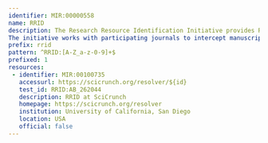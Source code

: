 ```yaml
---
identifier: MIR:00000558
name: RRID
description: The Research Resource Identification Initiative provides RRIDs to 4 main classes of resources: Antibodies, Cell Lines, Model Organisms, and Databases / Software tools.: Antibodies, Model Organisms, and Databases / Software tools.
The initiative works with participating journals to intercept manuscripts in the publication process that use these resources, and allows publication authors to incorporate RRIDs within the methods sections. It also provides resolver services that access curated data from 10 data sources: the antibody registry (a curated catalog of antibodies), the SciCrunch registry (a curated catalog of software tools and databases), and model organism nomenclature authority databases (MGI, FlyBase, WormBase, RGD), as well as various stock centers. These RRIDs are aggregated and can be searched through SciCrunch.
prefix: rrid
pattern: ^RRID:[A-Z_a-z-0-9]+$
prefixed: 1
resources:
 - identifier: MIR:00100735
   accessurl: https://scicrunch.org/resolver/${id}
   test_id: RRID:AB_262044
   description: RRID at SciCrunch
   homepage: https://scicrunch.org/resolver
   institution: University of California, San Diego
   location: USA
   official: false
---
```

